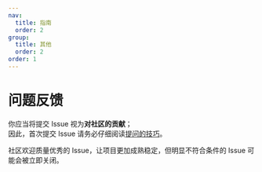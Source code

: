 ```yaml
---
nav:
  title: 指南
  order: 2
group:
  title: 其他
  order: 2
order: 1
---
```


# 问题反馈

你应当将提交 Issue 视为**对社区的贡献**；  
因此，首次提交 Issue 请务必仔细阅读[提问的技巧](https://github.com/bilibili/WebAV/issues/60)。

社区欢迎质量优秀的 Issue，让项目更加成熟稳定，但明显不符合条件的 Issue 可能会被立即关闭。
